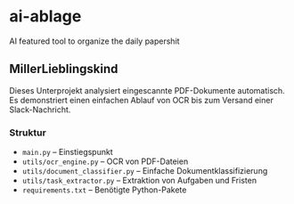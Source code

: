 # ai-ablage
AI featured tool to organize the daily papershit

## MillerLieblingskind

Dieses Unterprojekt analysiert eingescannte PDF-Dokumente automatisch. Es demonstriert einen einfachen Ablauf von OCR bis zum Versand einer Slack-Nachricht.

### Struktur
- `main.py` – Einstiegspunkt
- `utils/ocr_engine.py` – OCR von PDF-Dateien
- `utils/document_classifier.py` – Einfache Dokumentklassifizierung
- `utils/task_extractor.py` – Extraktion von Aufgaben und Fristen
- `requirements.txt` – Benötigte Python-Pakete
